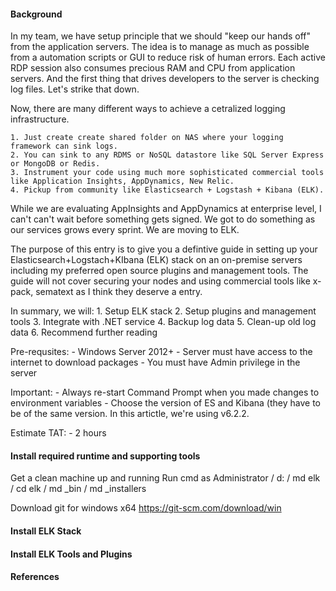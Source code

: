 #### Background

In my team, we have setup principle that we should "keep our hands off" from the application servers. The idea is to manage as much as possible from a automation scripts or GUI to reduce risk of human errors. Each active RDP session also consumes precious RAM and CPU from application servers. And the first thing that drives developers to the server is checking log files. Let's strike that down.

Now, there are many different ways to achieve a cetralized logging infrastructure. 

	1. Just create create shared folder on NAS where your logging framework can sink logs.
	2. You can sink to any RDMS or NoSQL datastore like SQL Server Express or MongoDB or Redis. 
	3. Instrument your code using much more sophisticated commercial tools like Application Insights, AppDynamics, New Relic.
	4. Pickup from community like Elasticsearch + Logstash + Kibana (ELK).

While we are evaluating AppInsights and AppDynamics at enterprise level, I can't can't wait before something gets signed. We got to do something as our services grows every sprint. We are moving to ELK.

The purpose of this entry is to give you a defintive guide in setting up your Elasticsearch+Logstach+KIbana (ELK) stack on an on-premise servers including my preferred open source plugins and management tools. The guide will not cover securing your nodes and using commercial tools like x-pack, sematext as I think they deserve a entry. 

In summary, we will:
	1. Setup ELK stack
	2. Setup plugins and management tools
	3. Integrate with .NET service
	4. Backup log data
	5. Clean-up old log data
	6. Recommend further reading

Pre-requsites:
	- Windows Server 2012+
	- Server must have access to the internet to download packages
	- You must have Admin privilege in the server

Important:
	- Always re-start Command Prompt when you made changes to environment variables
	- Choose the version of ES and Kibana (they have to be of the same version. In this artictle, we're using v6.2.2.

Estimate TAT:
	- 2 hours

#### Install required runtime and supporting tools
Get a clean machine up and running
Run cmd as Administrator
/ d:
/ md elk
/ cd elk
/ md _bin
/ md _installers

Download git for windows x64
https://git-scm.com/download/win

#### Install ELK Stack

#### Install ELK Tools and Plugins


#### References
